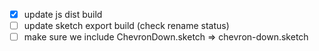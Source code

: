 - [x] update js dist build
- [ ] update sketch export build (check rename status)
- [ ] make sure we include ChevronDown.sketch => chevron-down.sketch
